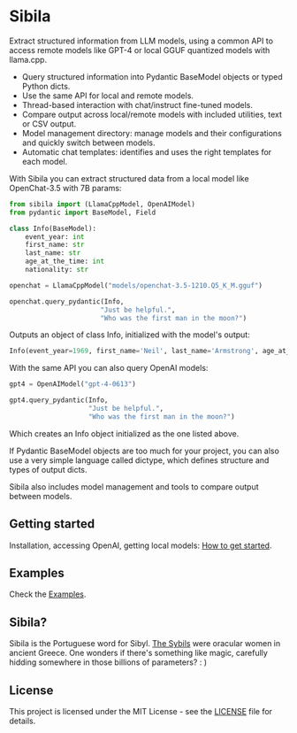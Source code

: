 # Sibila

Extract structured information from LLM models, using a common API to access remote models like GPT-4 or local GGUF quantized models with llama.cpp.

- Query structured information into Pydantic BaseModel objects or typed Python dicts.
- Use the same API for local and remote models.
- Thread-based interaction with chat/instruct fine-tuned models.
- Compare output across local/remote models with included utilities, text or CSV output.
- Model management directory: manage models and their configurations and quickly switch between models.
- Automatic chat templates: identifies and uses the right templates for each model.

With Sibila you can extract structured data from a local model like OpenChat-3.5 with 7B params:

```python
from sibila import (LlamaCppModel, OpenAIModel)
from pydantic import BaseModel, Field

class Info(BaseModel):
    event_year: int
    first_name: str
    last_name: str
    age_at_the_time: int
    nationality: str

openchat = LlamaCppModel("models/openchat-3.5-1210.Q5_K_M.gguf")

openchat.query_pydantic(Info,
                       "Just be helpful.",
                       "Who was the first man in the moon?")
```

Outputs an object of class Info, initialized with the model's output:

```python
Info(event_year=1969, first_name='Neil', last_name='Armstrong', age_at_the_time=38, nationality='American')
```


With the same API you can also query OpenAI models:

```python
gpt4 = OpenAIModel("gpt-4-0613")

gpt4.query_pydantic(Info,
                    "Just be helpful.",
                    "Who was the first man in the moon?")
```

Which creates an Info object initialized as the one listed above.

If Pydantic BaseModel objects are too much for your project, you can also use a very simple language called dictype, which defines structure and types of output dicts.

Sibila also includes model management and tools to compare output between models.


## Getting started

Installation, accessing OpenAI, getting local models: [How to get started](docs/getting-started.md).


## Examples

Check the [Examples](examples/readme.md).


## Sibila?

Sibila is the Portuguese word for Sibyl. [The Sybils](https://en.wikipedia.org/wiki/Sibyl) were oracular women in ancient Greece. One wonders if there's something like magic, carefully hidding somewhere in those billions of parameters? : )


## License
This project is licensed under the MIT License - see the [LICENSE](LICENSE) file for details.



